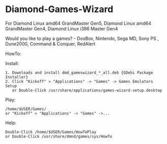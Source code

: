 # Diamond-Games-Wizard
For Diamond Linux amd64 GrandMaster Gen5, Diamond Linux amd64 GrandMaster Gen4, Diamond Linux i386 Master Gen4

Would you like to play a games? - DosBox, Nintendo, Sega MD, Sony PS , Dune2000, Command & Conquer, RedAlert

HowTo:

Install:

    1. Downloads and install dmd_gameswizard_*_all.deb {GDebi Package Installer}
    2. Click "Kickoff" > "Applications" -> "Games" -> Games Emulators Setup
       or Double-Click /usr/share/applications/games-wizard-setup.desktop
  

Play:

    /home/$USER/Games/
    or "Kickoff" > "Applications" -> "Games" ->... 

Help:

    Double-Click /home/$USER/Games/HowToPlay
    or Double-Click /usr/share/dmnd/games/sys/HowTo
